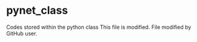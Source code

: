 # pynet_class
Codes stored within the python class
This file is modified.
File modified by GitHub user.
